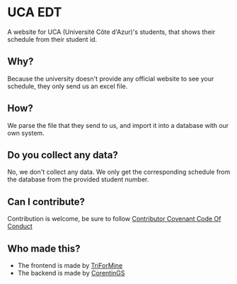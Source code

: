 # UCA EDT

A website for UCA (Université Côte d'Azur)'s students, that shows their schedule from their student id.

## Why?
Because the university doesn't provide any official website to see your schedule, they only send us an excel file.

## How?
We parse the file that they send to us, and import it into a database with our own system.

## Do you collect any data?
No, we don't collect any data. We only get the corresponding schedule from the database from the provided student number.

## Can I contribute?
Contribution is welcome, be sure to follow [Contributor Covenant Code Of Conduct](CODE_OF_CONDUCT.MD)

## Who made this?
- The frontend is made by [TriForMine](https://www.github.com/TriForMine)
- The backend is made by [CorentinGS](https://github.com/CorentinGS/)
